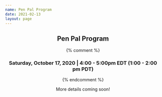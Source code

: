 ```yaml
---
name: Pen Pal Program
date: 2021-02-13
layout: page
---
```


<section id="work" class="wrapper">
  <div class="inner">
    <header class="align-center">
      <h2>Pen Pal Program</h2>
    {% comment %}
      <h3>
        Saturday, October 17, 2020 | 4:00 - 5:00pm EDT (1:00 - 2:00 pm PDT)
      </h3>
    {% endcomment %}
      <p>More details coming soon!</p>
    </header>
</div>
</section>
